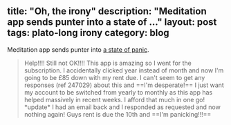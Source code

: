 title: "Oh, the irony"
description: "Meditation app sends punter into a state of ..."
layout: post
tags: plato-long irony
category: blog
---

Meditation app sends punter into [a state of panic](https://play.google.com/store/apps/details?id=com.getsomeheadspace.android&reviewId=Z3A6QU9xcFRPRmZVSS1SaktfY3pPQ2xlcWEwSGQtQW5OZFYtcl8xSE81bURzSThTZXVDbXc0WWJweTZqbTY1d0hIdTU2dkVydlExUHZ4R1pkTm1xWWszM0M4&hl=en_GB).

> Help!!!! Still not OK!!!! This app is amazing so I went for the subscription. I accidentally clicked year instead of month and now I'm going to be £85 down with my rent due. I can't seem to get any responses (ref 247029) about this and ==I'm desperate!== I just want my account to be switched from yearly to monthly as this app has helped massively in recent weeks. I afford that much in one go! \*update* I had an email back and I responded as requested and now nothing again! Guys rent is due the 10th and ==I'm panicking!!!==
